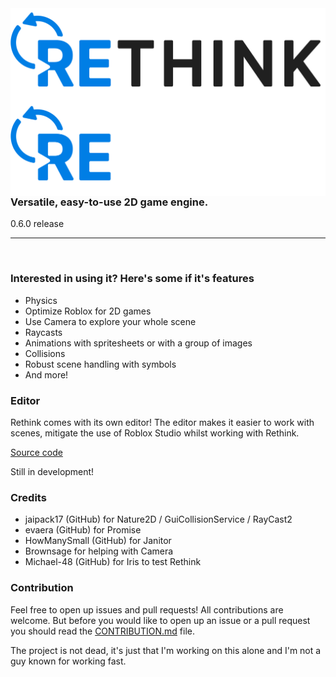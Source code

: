 <img align="left" height=150 src="./assets/full_dark.png#gh-light-mode-only">
<img align="left" height=150 src="./assets/full_light.png#gh-dark-mode-only">
<h3><strong>Versatile, easy-to-use 2D game engine</strong>.</h3>
0.6.0 release

<hr>
<br>

<h3>Interested in using it? Here's some if it's features</h3>

- Physics
- Optimize Roblox for 2D games
- Use Camera to explore your whole scene
- Raycasts
- Animations with spritesheets or with a group of images
- Collisions
- Robust scene handling with symbols
- And more!

<h3>Editor</h3>

Rethink comes with its own editor!
The editor makes it easier to work with scenes, mitigate the use of Roblox Studio whilst
working with Rethink.

[Source code](https://github.com/jammees/rethink-editor)

Still in development!

<h3>Credits</h3>

- jaipack17 (GitHub) for Nature2D / GuiCollisionService / RayCast2
- evaera (GitHub) for Promise
- HowManySmall (GitHub) for Janitor
- Brownsage for helping with Camera
- Michael-48 (GitHub) for Iris to test Rethink

<h3>Contribution</h3>

Feel free to open up issues and pull requests! All contributions are welcome.
But before you would like to open up an issue or a pull request you should read the [CONTRIBUTION.md](https://github.com/jammees/Rethink-Game-Engine-2D/blob/main/CONTRIBUTION.md) file.

The project is not dead, it's just that I'm working on this alone and I'm not a guy known for working fast.
